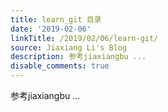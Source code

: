 ```yaml
---
title: learn_git 目录
date: '2019-02-06'
linkTitle: /2019/02/06/learn-git/
source: Jiaxiang Li's Blog
description: 参考jiaxiangbu ...
disable_comments: true
---
```

参考jiaxiangbu ...